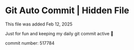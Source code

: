 # Git Auto Commit | Hidden File

This file was added Feb 12, 2025

Just for fun and keeping my daily git commit active 🤪

commit number: 517784
